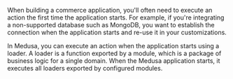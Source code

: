 When building a commerce application, you'll often need to execute an action the first time the application starts. For example, if you're integrating a non-supported database such as MongoDB, you want to establish the connection when the application starts and re-use it in your customizations.

In Medusa, you can execute an action when the application starts using a loader. A loader is a function exported by a module, which is a package of business logic for a single domain. When the Medusa application starts, it executes all loaders exported by configured modules.
